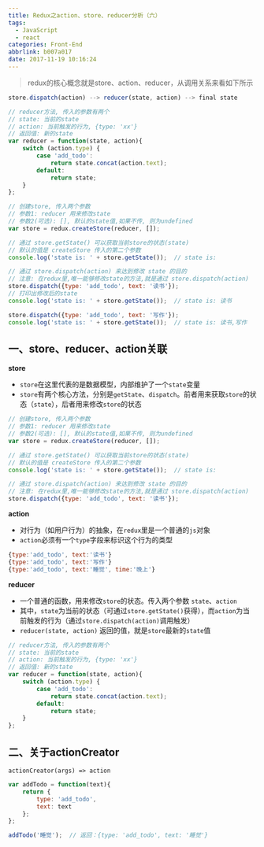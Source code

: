 ```yaml
---
title: Redux之action、store、reducer分析（六）
tags:
  - JavaScript
  - react
categories: Front-End
abbrlink: b007a017
date: 2017-11-19 10:16:24
---
```


> redux的核心概念就是store、action、reducer，从调用关系来看如下所示

```js
store.dispatch(action) --> reducer(state, action) --> final state
```

```js
// reducer方法, 传入的参数有两个
// state: 当前的state
// action: 当前触发的行为, {type: 'xx'}
// 返回值: 新的state
var reducer = function(state, action){
    switch (action.type) {
        case 'add_todo':
            return state.concat(action.text);
        default:
            return state;
    }
};

// 创建store, 传入两个参数
// 参数1: reducer 用来修改state
// 参数2(可选): [], 默认的state值,如果不传, 则为undefined
var store = redux.createStore(reducer, []);

// 通过 store.getState() 可以获取当前store的状态(state)
// 默认的值是 createStore 传入的第二个参数
console.log('state is: ' + store.getState());  // state is:

// 通过 store.dispatch(action) 来达到修改 state 的目的
// 注意: 在redux里,唯一能够修改state的方法,就是通过 store.dispatch(action)
store.dispatch({type: 'add_todo', text: '读书'});
// 打印出修改后的state
console.log('state is: ' + store.getState());  // state is: 读书

store.dispatch({type: 'add_todo', text: '写作'});
console.log('state is: ' + store.getState());  // state is: 读书,写作
```

一、store、reducer、action关联
---

**store**

- `store`在这里代表的是数据模型，内部维护了一个`state`变量
- `store`有两个核心方法，分别是`getState`、`dispatch`。前者用来获取`store`的状态（`state`），后者用来修改`store`的状态

```js
// 创建store, 传入两个参数
// 参数1: reducer 用来修改state
// 参数2(可选): [], 默认的state值,如果不传, 则为undefined
var store = redux.createStore(reducer, []);

// 通过 store.getState() 可以获取当前store的状态(state)
// 默认的值是 createStore 传入的第二个参数
console.log('state is: ' + store.getState());  // state is:

// 通过 store.dispatch(action) 来达到修改 state 的目的
// 注意: 在redux里,唯一能够修改state的方法,就是通过 store.dispatch(action)
store.dispatch({type: 'add_todo', text: '读书'});
```

**action**


- 对行为（如用户行为）的抽象，在`redux`里是一个普通的`js`对象
- `action`必须有一个`type`字段来标识这个行为的类型

```js
{type:'add_todo', text:'读书'}
{type:'add_todo', text:'写作'}
{type:'add_todo', text:'睡觉', time:'晚上'}
```

**reducer**

- 一个普通的函数，用来修改`store`的状态。传入两个参数 `state`、`action`
- 其中，`state`为当前的状态（可通过`store.getState()`获得），而`action`为当前触发的行为（通过`store.dispatch(action)`调用触发）
- `reducer(state, action)` 返回的值，就是`store`最新的`state`值

```js
// reducer方法, 传入的参数有两个
// state: 当前的state
// action: 当前触发的行为, {type: 'xx'}
// 返回值: 新的state
var reducer = function(state, action){
    switch (action.type) {
        case 'add_todo':
            return state.concat(action.text);
        default:
            return state;
    }
};
```

二、关于actionCreator
---

```
actionCreator(args) => action
```

```js
var addTodo = function(text){
    return {
        type: 'add_todo',
        text: text
    };
};

addTodo('睡觉');  // 返回：{type: 'add_todo', text: '睡觉'}
```




